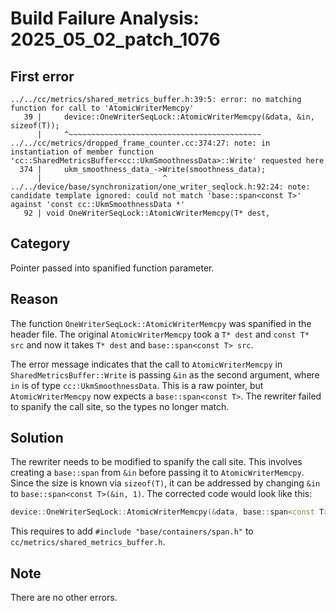 # Build Failure Analysis: 2025_05_02_patch_1076

## First error

```
../../cc/metrics/shared_metrics_buffer.h:39:5: error: no matching function for call to 'AtomicWriterMemcpy'
   39 |     device::OneWriterSeqLock::AtomicWriterMemcpy(&data, &in, sizeof(T));
      |     ^~~~~~~~~~~~~~~~~~~~~~~~~~~~~~~~~~~~~~~~~~~~
../../cc/metrics/dropped_frame_counter.cc:374:27: note: in instantiation of member function 'cc::SharedMetricsBuffer<cc::UkmSmoothnessData>::Write' requested here
  374 |     ukm_smoothness_data_->Write(smoothness_data);
      |                           ^
../../device/base/synchronization/one_writer_seqlock.h:92:24: note: candidate template ignored: could not match 'base::span<const T>' against 'const cc::UkmSmoothnessData *'
   92 | void OneWriterSeqLock::AtomicWriterMemcpy(T* dest,
```

## Category
Pointer passed into spanified function parameter.

## Reason
The function `OneWriterSeqLock::AtomicWriterMemcpy` was spanified in the header file. The original `AtomicWriterMemcpy` took a `T* dest` and `const T* src` and now it takes `T* dest` and `base::span<const T> src`.

The error message indicates that the call to `AtomicWriterMemcpy` in `SharedMetricsBuffer::Write` is passing `&in` as the second argument, where `in` is of type `cc::UkmSmoothnessData`. This is a raw pointer, but `AtomicWriterMemcpy` now expects a `base::span<const T>`. The rewriter failed to spanify the call site, so the types no longer match.

## Solution
The rewriter needs to be modified to spanify the call site. This involves creating a `base::span` from `&in` before passing it to `AtomicWriterMemcpy`. Since the size is known via `sizeof(T)`, it can be addressed by changing `&in` to `base::span<const T>(&in, 1)`. The corrected code would look like this:
```c++
device::OneWriterSeqLock::AtomicWriterMemcpy(&data, base::span<const T>(&in, 1), sizeof(T));
```
This requires to add `#include "base/containers/span.h"` to `cc/metrics/shared_metrics_buffer.h`.

## Note
There are no other errors.